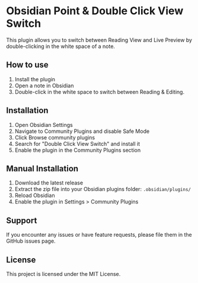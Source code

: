 # Obsidian Point & Double Click View Switch

This plugin allows you to switch between Reading View and Live Preview by double-clicking in the white space of a note.

## How to use

1. Install the plugin
2. Open a note in Obsidian
3. Double-click in the white space to switch between Reading & Editing.

## Installation

1. Open Obsidian Settings
2. Navigate to Community Plugins and disable Safe Mode
3. Click Browse community plugins
4. Search for "Double Click View Switch" and install it
5. Enable the plugin in the Community Plugins section

## Manual Installation

1. Download the latest release
2. Extract the zip file into your Obsidian plugins folder: `.obsidian/plugins/`
3. Reload Obsidian
4. Enable the plugin in Settings > Community Plugins

## Support

If you encounter any issues or have feature requests, please file them in the GitHub issues page.

## License

This project is licensed under the MIT License.
```